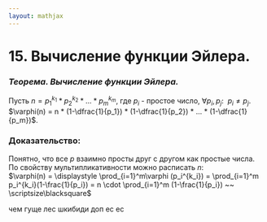 ```yaml
---  
layout: mathjax  
---  
```

  
# 15. Вычисление функции Эйлера.  
  
### *Теорема. Вычисление функции Эйлера.*  
Пусть $n = p_1^{k_1} * p_2^{k_2} * ... * p_m^{k_m}$, где $p_i$  - простое число, $\forall p_i,p_j: ~~  p_i\not =p_j$.  
$\varphi(n) = n * (1-\dfrac{1}{p_1}) * (1-\dfrac{1}{p_2}) * ... * (1-\dfrac{1}{p_m})$.  
  
### Доказательство:  
Понятно, что все $p$ взаимно просты друг с другом как простые числа.  
По свойству мультипликативности можно расписать $n$:  
$\varphi(n) = \displaystyle \prod_{i=1}^m\varphi (p_i^{k_i}) = \prod_{i=1}^m p_i^{k_i}(1-\frac{1}{p_i}) = n \cdot \prod_{i=1}^m (1-\frac{1}{p_i}) ~~ \scriptsize\blacksquare$  
  
чем гуще лес шкибиди доп ес ес  
